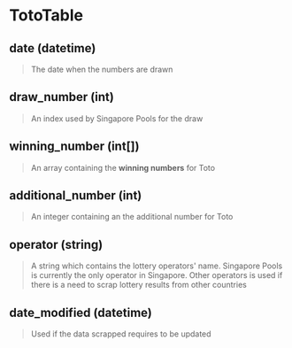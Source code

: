 # TotoTable

## date (datetime)

> The date when the numbers are drawn

## draw_number (int)

> An index used by Singapore Pools for the draw

## winning_number (int[])

> An array containing the **winning numbers** for Toto

## additional_number (int)

> An integer containing an the additional number for Toto

## operator (string)

> A string which contains the lottery operators' name. Singapore Pools is currently the only operator in Singapore. Other operators is used if there is a need to scrap lottery results from other countries

## date_modified (datetime)

> Used if the data scrapped requires to be updated